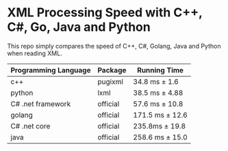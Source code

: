 # XML Processing Speed with C++, C#, Go, Java and Python



This repo simply compares the speed of C++, C#, Golang, Java and Python when reading XML.



| Programming Language | Package  | Running Time    |
| -------------------- |----------| --------------- |
| c++                  |  pugixml | 34.8 ms ± 1.6   |
| python               |    lxml  | 38.5 ms ± 4.88  |
| C# .net framework    | official |57.6 ms ± 10.8  |
| golang               | official | 171.5 ms ± 12.6 |
| C# .net core         | official | 235.8ms ± 19.8  |
| java                 | official | 258.6 ms ± 15.0 |


